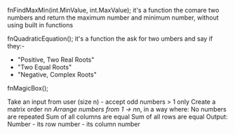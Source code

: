 fnFindMaxMin(int.MinValue, int.MaxValue);
it's a function the comare two numbers and return the maximum number and minimum number, without using built in functions 


fnQuadraticEquation();
it's a function the ask for two umbers and say 
if they:-
- "Positive, Two Real Roots"
- "Two Equal Roots"
- "Negative, Complex Roots"

fnMagicBox();

Take an input from user (size n) - accept odd numbers > 1 only 
Create a matrix order n*n 
Arrange numbers from 1 -> n*n, in a way where:
No numbers are repeated 
Sum of all columns are equal 
Sum of all rows are equal 
Output: Number - its row number - its column number 
